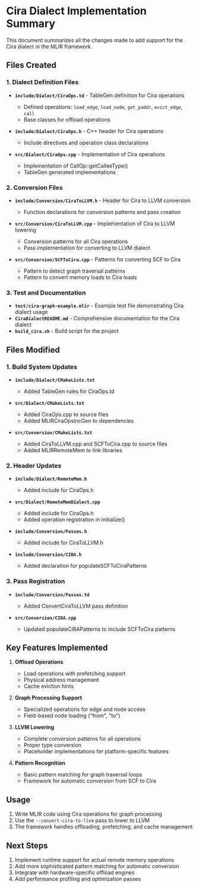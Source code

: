 # Cira Dialect Implementation Summary

This document summarizes all the changes made to add support for the Cira dialect in the MLIR framework.

## Files Created

### 1. Dialect Definition Files
- **`include/Dialect/CiraOps.td`** - TableGen definition for Cira operations
  - Defined operations: `load_edge`, `load_node`, `get_paddr`, `evict_edge`, `call`
  - Base classes for offload operations

- **`include/Dialect/CiraOps.h`** - C++ header for Cira operations
  - Include directives and operation class declarations

- **`src/Dialect/CiraOps.cpp`** - Implementation of Cira operations
  - Implementation of CallOp::getCalleeType()
  - TableGen generated implementations

### 2. Conversion Files
- **`include/Conversion/CiraToLLVM.h`** - Header for Cira to LLVM conversion
  - Function declarations for conversion patterns and pass creation

- **`src/Conversion/CiraToLLVM.cpp`** - Implementation of Cira to LLVM lowering
  - Conversion patterns for all Cira operations
  - Pass implementation for converting to LLVM dialect

- **`src/Conversion/SCFToCira.cpp`** - Patterns for converting SCF to Cira
  - Pattern to detect graph traversal patterns
  - Pattern to convert memory loads to Cira loads

### 3. Test and Documentation
- **`test/cira-graph-example.mlir`** - Example test file demonstrating Cira dialect usage
- **`CiraDialectREADME.md`** - Comprehensive documentation for the Cira dialect
- **`build_cira.sh`** - Build script for the project

## Files Modified

### 1. Build System Updates
- **`include/Dialect/CMakeLists.txt`**
  - Added TableGen rules for CiraOps.td

- **`src/Dialect/CMakeLists.txt`**
  - Added CiraOps.cpp to source files
  - Added MLIRCiraOpsIncGen to dependencies

- **`src/Conversion/CMakeLists.txt`**
  - Added CiraToLLVM.cpp and SCFToCira.cpp to source files
  - Added MLIRRemoteMem to link libraries

### 2. Header Updates
- **`include/Dialect/RemoteMem.h`**
  - Added include for CiraOps.h

- **`src/Dialect/RemoteMemDialect.cpp`**
  - Added include for CiraOps.h
  - Added operation registration in initialize()

- **`include/Conversion/Passes.h`**
  - Added include for CiraToLLVM.h

- **`include/Conversion/CIRA.h`**
  - Added declaration for populateSCFToCiraPatterns

### 3. Pass Registration
- **`include/Conversion/Passes.td`**
  - Added ConvertCiraToLLVM pass definition

- **`src/Conversion/CIRA.cpp`**
  - Updated populateCIRAPatterns to include SCFToCira patterns

## Key Features Implemented

1. **Offload Operations**
   - Load operations with prefetching support
   - Physical address management
   - Cache eviction hints

2. **Graph Processing Support**
   - Specialized operations for edge and node access
   - Field-based node loading ("from", "to")

3. **LLVM Lowering**
   - Complete conversion patterns for all operations
   - Proper type conversion
   - Placeholder implementations for platform-specific features

4. **Pattern Recognition**
   - Basic pattern matching for graph traversal loops
   - Framework for automatic conversion from SCF to Cira

## Usage

1. Write MLIR code using Cira operations for graph processing
2. Use the `--convert-cira-to-llvm` pass to lower to LLVM
3. The framework handles offloading, prefetching, and cache management

## Next Steps

1. Implement runtime support for actual remote memory operations
2. Add more sophisticated pattern matching for automatic conversion
3. Integrate with hardware-specific offload engines
4. Add performance profiling and optimization passes